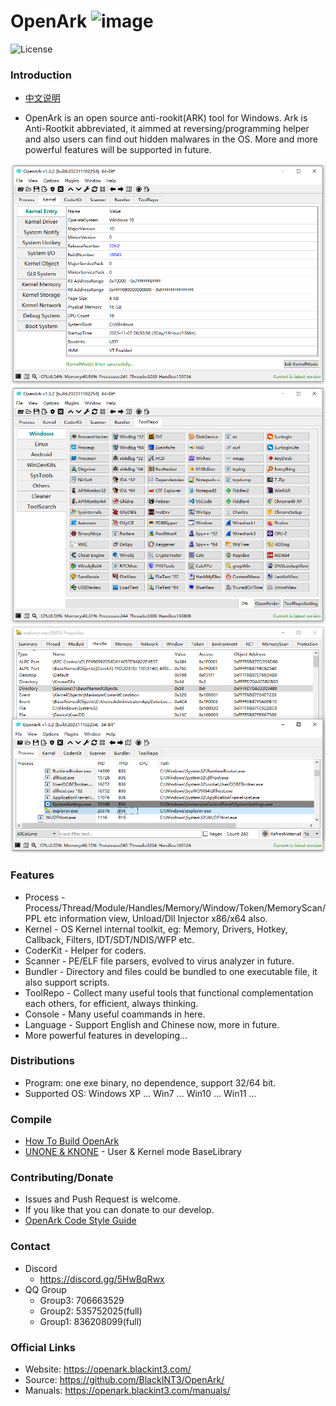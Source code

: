 # OpenArk ![image](doc/resources/logo.png)

![License](https://img.shields.io/badge/License-LGPL-green.svg)

### Introduction
* [中文说明](doc/README-zh.md)

* OpenArk is an open source anti-rookit(ARK) tool for Windows. Ark is Anti-Rootkit abbreviated, it aimmed at reversing/programming helper and also users can find out hidden malwares in the OS. More and more powerful features will be supported in future.

![image](doc/resources/snapshot-en-v132.png)
![image](doc/resources/snapshot-en-v132-01.png)
![image](doc/resources/snapshot-en-v132-02.png)

### Features
* Process - Process/Thread/Module/Handles/Memory/Window/Token/MemoryScan/PPL etc information view, Unload/Dll Injector x86/x64 also.
* Kernel - OS Kernel internal toolkit, eg: Memory, Drivers, Hotkey, Callback, Filters, IDT/SDT/NDIS/WFP etc.
* CoderKit - Helper for coders.
* Scanner - PE/ELF file parsers, evolved to virus analyzer in future.
* Bundler - Directory and files could be bundled to one executable file, it also support scripts.
* ToolRepo - Collect many useful tools that functional complementation each others, for efficient, always thinking.
* Console - Many useful coammands in here.
* Language - Support English and Chinese now, more in future.
* More powerful features in developing...

### Distributions
* Program: one exe binary, no dependence, support 32/64 bit.
* Supported OS: Windows XP ... Win7 ... Win10 ... Win11 ...

### Compile
* [How To Build OpenArk](doc/build-openark.md)
* [UNONE & KNONE](https://github.com/BlackINT3/none) - User & Kernel mode BaseLibrary

### Contributing/Donate
  * Issues and Push Request is welcome.
  * If you like that you can donate to our develop.
  * [OpenArk Code Style Guide](doc/code-style-guide.md)

### Contact
* Discord
  - https://discord.gg/5HwBqRwx
* QQ Group
  - Group3: 706663529
  - Group2: 535752025(full)
  - Group1: 836208099(full)

### Official Links
* Website: https://openark.blackint3.com/
* Source: https://github.com/BlackINT3/OpenArk/
* Manuals: https://openark.blackint3.com/manuals/